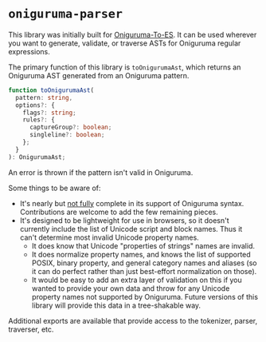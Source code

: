 # `oniguruma-parser`

This library was initially built for [Oniguruma-To-ES](https://github.com/slevithan/oniguruma-to-es). It can be used wherever you want to generate, validate, or traverse ASTs for Oniguruma regular expressions.

The primary function of this library is `toOnigurumaAst`, which returns an Oniguruma AST generated from an Oniguruma pattern.

```ts
function toOnigurumaAst(
  pattern: string,
  options?: {
    flags?: string;
    rules?: {
      captureGroup?: boolean;
      singleline?: boolean;
    };
  }
): OnigurumaAst;
```

An error is thrown if the pattern isn't valid in Oniguruma.

Some things to be aware of:

- It's nearly but [not fully](https://github.com/slevithan/oniguruma-to-es#-unsupported-features) complete in its support of Oniguruma syntax. Contributions are welcome to add the few remaining pieces.
- It's designed to be lightweight for use in browsers, so it doesn't currently include the list of Unicode script and block names. Thus it can't determine most invalid Unicode property names.
  - It does know that Unicode "properties of strings" names are invalid.
  - It does normalize property names, and knows the list of supported POSIX, binary property, and general category names and aliases (so it can do perfect rather than just best-effort normalization on those).
  - It would be easy to add an extra layer of validation on this if you wanted to provide your own data and throw for any Unicode property names not supported by Oniguruma. Future versions of this library will provide this data in a tree-shakable way.

Additional exports are available that provide access to the tokenizer, parser, traverser, etc.
